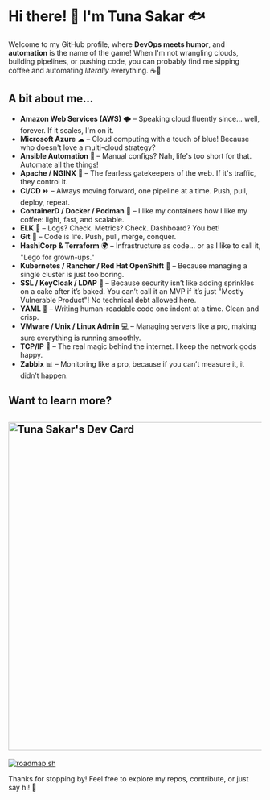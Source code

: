 # Hi there! 👋 I'm Tuna Sakar 🐟

Welcome to my GitHub profile, where **DevOps meets humor**, and **automation** is the name of the game! When I'm not wrangling clouds, building pipelines, or pushing code, you can probably find me sipping coffee and automating _literally_ everything. ☕🤖

## A bit about me...

- **Amazon Web Services (AWS)** 🌩 – Speaking cloud fluently since... well, forever. If it scales, I'm on it.
- **Microsoft Azure** ☁ – Cloud computing with a touch of blue! Because who doesn't love a multi-cloud strategy?
- **Ansible Automation** 🔧 – Manual configs? Nah, life's too short for that. Automate all the things!
- **Apache / NGINX** 🏰 – The fearless gatekeepers of the web. If it's traffic, they control it.
- **CI/CD** ⏩ – Always moving forward, one pipeline at a time. Push, pull, deploy, repeat.
- **ContainerD / Docker / Podman** 🐋 – I like my containers how I like my coffee: light, fast, and scalable.
- **ELK** 🦌 – Logs? Check. Metrics? Check. Dashboard? You bet!
- **Git** 💾 – Code is life. Push, pull, merge, conquer.
- **HashiCorp & Terraform** 🌍 – Infrastructure as code... or as I like to call it, "Lego for grown-ups."
- **Kubernetes / Rancher / Red Hat OpenShift** 🧱 – Because managing a single cluster is just too boring.
- **SSL / KeyCloak / LDAP** 🔐 – Because security isn’t like adding sprinkles on a cake after it’s baked. You can’t call it an MVP if it’s just "Mostly Vulnerable Product"! No technical debt allowed here.
- **YAML** 📜 – Writing human-readable code one indent at a time. Clean and crisp.
- **VMware / Unix / Linux Admin** 💻 – Managing servers like a pro, making sure everything is running smoothly.
- **TCP/IP** 📡 – The real magic behind the internet. I keep the network gods happy.
- **Zabbix** 📊 – Monitoring like a pro, because if you can’t measure it, it didn’t happen.

## Want to learn more?

<a href="https://app.daily.dev/tunasakar"><img src="https://api.daily.dev/devcards/v2/lEft7xC6Agc2SmV6Tbd4H.png?type=wide&r=y7n" width="652" alt="Tuna Sakar's Dev Card"/></a>
---
[![roadmap.sh](https://roadmap.sh/card/tall/67111f25791f57dd6087f592?variant=dark)](https://roadmap.sh)

Thanks for stopping by! Feel free to explore my repos, contribute, or just say hi! 🎉
